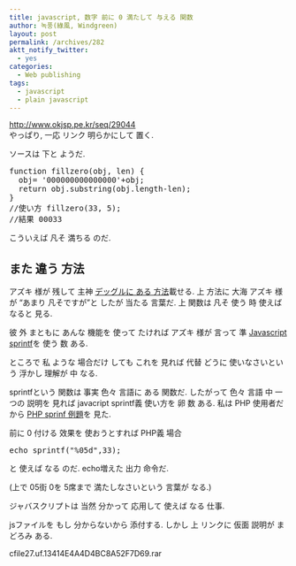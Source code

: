 ```yaml
---
title: javascript, 数字 前に 0 満たして 与える 関数
author: 녹풍(綠風, Windgreen)
layout: post
permalink: /archives/282
aktt_notify_twitter:
  - yes
categories:
  - Web publishing
tags:
  - javascript
  - plain javascript
---
```

<a target="_blank" href="http://www.okjsp.pe.kr/seq/29044">http://www.okjsp.pe.kr/seq/29044</a>  
やっぱり, 一応 リンク 明らかにして 置く.

ソースは 下と ようだ.</p> 

<pre class="brush:js">function fillzero(obj, len) {
  obj= &#039;000000000000000&#039;+obj;
  return obj.substring(obj.length-len);
} 
//使い方 fillzero(33, 5);
//結果 00033
</pre></p> 

こういえば 凡そ 満ちる のだ.

## また 違う 方法

アズキ 様が 残して 主神 <a href="http://www.diveintojavascript.com/projects/javascript-sprintf" target="_blank">デッグルに ある 方法</a>載せる. 上 方法に 大海 アズキ 様が &#8220;あまり 凡そですが&#8221;と したが 当たる 言葉だ. 上 関数は 凡そ 使う 時 使えば なると 見る.

彼 外 まともに あんな 機能を 使って たければ アズキ 様が 言って 準 <a href="http://www.diveintojavascript.com/projects/javascript-sprintf" target="_blank">Javascript sprintf</a>を 使う 数 ある.

ところで 私 ような 場合だけ しても これを 見れば 代替 どうに 使いなさいという 浮かし 理解が 中 なる.

sprintfという 関数は 事実 色々 言語に ある 関数だ. したがって 色々 言語 中 一つの 説明を 見れば javacript sprintf義 使い方を 卵 数 ある. 私は PHP 使用者だから <a href="http://php.net/manual/en/function.sprintf.php" target="_blank">PHP sprinf 例題</a>を 見た.

前に 0 付ける 效果を 使おうとすれば PHP義 場合</p> 

<pre class="brush:php">echo sprintf("%05d",33);</pre></p> 

と 使えば なる のだ. echo増えた 出力 命令だ.

(上で 05街 0を 5席まで 満たしなさいという 言葉が なる.)

ジャバスクリプトは 当然 分かって 応用して 使えば なる 仕事.

jsファイルを もし 分からないから 添付する. しかし 上 リンクに 仮面 説明が まどろみ ある.

<a target="_top" href="http://dl.dropboxusercontent.com/u/15546257/blog/mytory/old-images/1/cfile27.uf.13414E4A4D4BC8A52F7D69.rar" class="aligncenter"></a>cfile27.uf.13414E4A4D4BC8A52F7D69.rar